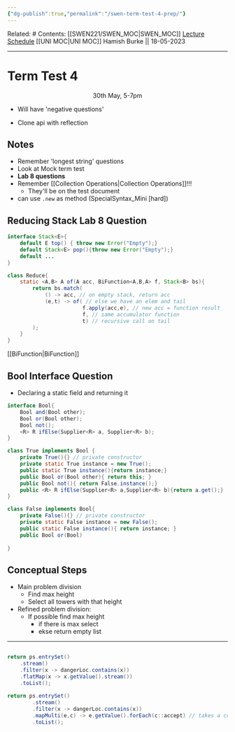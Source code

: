 ```yaml
---
{"dg-publish":true,"permalink":"/swen-term-test-4-prep/"}
---
```


Related: #
Contents: [[SWEN221/SWEN_MOC\|SWEN_MOC]]
[Lecture Schedule](https://ecs.wgtn.ac.nz/Courses/SWEN221_2023T1/LectureSchedule)
[[UNI MOC\|UNI MOC]]
Hamish Burke || 18-05-2023
***

# Term Test 4

<p align="center">
30th May, 5-7pm
</p>


- Will have 'negative questions'

- Clone api with reflection

## Notes

- Remember 'longest string' questions
- Look at Mock term test
- **Lab 8 questions**
- Remember [[Collection Operations\|Collection Operations]]!!!
	- They'll be on the test document
- can use `.new` as method (SpecialSyntax_Mini [hard])

## Reducing Stack Lab 8 Question

```java
interface Stack<E>{
	default E top() { throw new Error("Empty");}
	default Stack<E> pop(){throw new Error("Empty");}
	default ...
}

class Reduce{
	static <A,B> A of(A acc, BiFunction<A,B,A> f, Stack<B> bs){
		return bs.match(
			() -> acc, // on empty stack, return acc
			(e,t) -> of( // else we have an elem and tail
						f.apply(acc,e), // new acc = function result
						f, // same accumulator function
						t) // recursive call on tail
		);
	}
}
```

[[BiFunction\|BiFunction]]

## Bool Interface Question

- Declaring a static field and returning it

```java
interface Bool{
	Bool and(Bool other);
	Bool or(Bool other);
	Bool not();
	<R> R ifElse(Supplier<R> a, Supplier<R> b);
}

class True implements Bool {
	private True(){} // private constructor
	private static True instance = new True();
	public static True instance(){return instance;}
	public Bool or(Bool other){ return this; }
	public Bool not(){ return False.instance();}
	public <R> R ifElse(Supplier<R> a,Supplier<R> b){return a.get();}
}

class False implements Bool{
	private False(){} // private constructor
	private static False instance = new False();
	public static False instance(){ return instance; }
	public Bool or(Bool)
	
}
```

## Conceptual Steps

- Main problem division
	- Find max height
	- Select all towers with that height
- Refined problem division:
	- If possible find max height
		- if there is max select
		- ekse return empty list


***

```java

return ps.entrySet()
	.stream()
	.filter(x -> dangerLoc.contains(x))
	.flatMap(x -> x.getValue().stream())
	.toList();
	
return ps.entrySet()
		.stream()
		.filter(x -> dangerLoc.contains(x))
		.mapMulti(e,c) -> e.getValue().forEach(c::accept) // takes a consumer
		.toList();

```